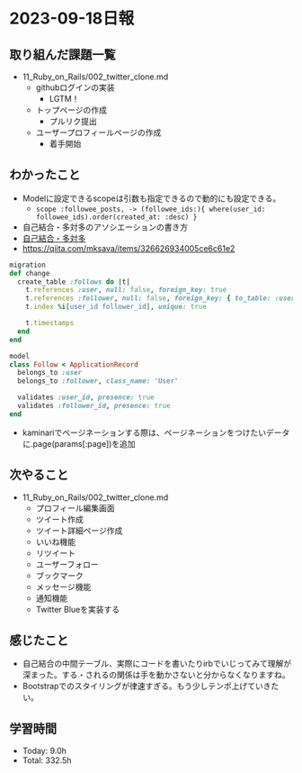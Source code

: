 # 2023-09-18日報

## 取り組んだ課題一覧
* 11_Ruby_on_Rails/002_twitter_clone.md
  * githubログインの実装
    * LGTM！
  * トップページの作成
    * プルリク提出
  * ユーザープロフィールページの作成
    * 着手開始　

## わかったこと
* Modelに設定できるscopeは引数も指定できるので動的にも設定できる。
  * `scope :followee_posts, -> (followee_ids:){ where(user_id: followee_ids).order(created_at: :desc) }`
* 自己結合・多対多のアソシエーションの書き方
* [自己結合・多対多](https://qiita.com/yosse95ai/items/7f541509a1e2528e65a4#%E8%A4%87%E6%95%B0%E3%82%AB%E3%83%A9%E3%83%A0%E5%85%B1%E9%80%9A%E3%83%86%E3%83%BC%E3%83%96%E3%83%AB1%E5%AF%BE%E5%A4%9A%E5%A4%9A%E5%AF%BE%E5%A4%9A)
* https://qiita.com/mksava/items/326626934005ce6c61e2

```rb
migration
def change
  create_table :follows do |t|
    t.references :user, null: false, foreign_key: true
    t.references :follower, null: false, foreign_key: { to_table: :users }
    t.index %i[user_id follower_id], unique: true

    t.timestamps
  end
end

model
class Follow < ApplicationRecord
  belongs_to :user
  belongs_to :follower, class_name: 'User'

  validates :user_id, presence: true
  validates :follower_id, presence: true
end
```

* kaminariでページネーションする際は、ページネーションをつけたいデータに.page(params[:page])を追加

## 次やること
* 11_Ruby_on_Rails/002_twitter_clone.md
  * プロフィール編集画面
  * ツイート作成
  * ツイート詳細ページ作成
  * いいね機能
  * リツイート
  * ユーザーフォロー
  * ブックマーク
  * メッセージ機能
  * 通知機能
  * Twitter Blueを実装する

## 感じたこと
* 自己結合の中間テーブル、実際にコードを書いたりirbでいじってみて理解が深まった。する・されるの関係は手を動かさないと分からなくなりますね。
* Bootstrapでのスタイリングが律速すぎる。もう少しテンポ上げていきたい。

## 学習時間
* Today: 9.0h
* Total: 332.5h